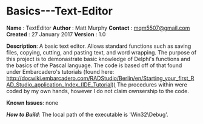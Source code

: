 # Basics---Text-Editor
**Name**    : TextEditor
**Author**  : Matt Murphy
**Contact** : mqm5507@gmail.com
**Created** : 27 January 2017
**Version** : 1.0

**Description**: A basic text editor. Allows standard functions such as saving files, copying, cutting, and pasting text, and word wrapping. The purpose of this project is to demonastrate basic knowledge of Delphi's functions and the basics of the Pascal language. The code is based off of that found under Embarcadero's tutorials (found here: http://docwiki.embarcadero.com/RADStudio/Berlin/en/Starting_your_first_RAD_Studio_application_Index_(IDE_Tutorial)) The procedures within were coded by my own hands, however I do not claim ownsership to the code.

**Known Issues**: none

**_How to Build_**: The local path of the executable is 'Win32\Debug\'.
